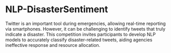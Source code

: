 # NLP-DisasterSentiment
Twitter is an important tool during emergencies, allowing real-time reporting via smartphones. However, it can be challenging to identify tweets that truly indicate a disaster. This competition invites participants to develop NLP models to accurately classify disaster-related tweets, aiding agencies ineffective response and resource allocation.



